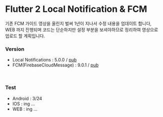 # Flutter 2 Local Notification & FCM

기존 FCM 가이드 영상을 올린지 벌써 1년이 지나서 수정 내용을 업데이트 합니다,
<br/>
WEB 까지 진행되며 코드는 단순하지만 설정 부분을 보셔야하므로 정리하여 영상으로 업로드 할 계획입니다.

### Version
- Local Notifications : 5.0.0 / [pub](https://pub.dev/packages/flutter_local_notifications/example)
- FCM(FirebaseCloudMessage) : 9.0.1 / [pub](https://pub.dev/packages/firebase_messaging/example)
<br/>

### Test
- Android : 3/24
- IOS : ing ...
- WEB : ing ...